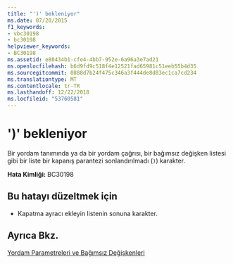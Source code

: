 ```yaml
---
title: "')' bekleniyor"
ms.date: 07/20/2015
f1_keywords:
- vbc30198
- bc30198
helpviewer_keywords:
- BC30198
ms.assetid: e80434b1-cfe4-4bb7-952e-6a96a3e7ad21
ms.openlocfilehash: b6d9fd9c518f4e12521fad65981c51eeb55b4d35
ms.sourcegitcommit: 0888d7b24f475c346a3f444de8d83ec1ca7cd234
ms.translationtype: MT
ms.contentlocale: tr-TR
ms.lasthandoff: 12/22/2018
ms.locfileid: "53760581"
---
```

# <a name="-expected"></a>')' bekleniyor
Bir yordam tanımında ya da bir yordam çağrısı, bir bağımsız değişken listesi gibi bir liste bir kapanış parantezi sonlandırılmadı (`)`) karakter.  
  
 **Hata Kimliği:** BC30198  
  
## <a name="to-correct-this-error"></a>Bu hatayı düzeltmek için  
  
-   Kapatma ayracı ekleyin listenin sonuna karakter.  
  
## <a name="see-also"></a>Ayrıca Bkz.  
 [Yordam Parametreleri ve Bağımsız Değişkenleri](../../visual-basic/programming-guide/language-features/procedures/procedure-parameters-and-arguments.md)
